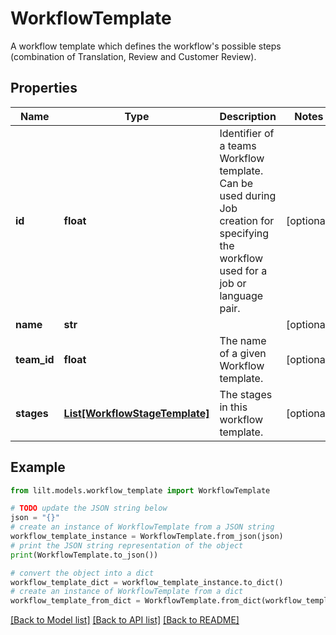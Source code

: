 # WorkflowTemplate

A workflow template which defines the workflow's possible steps (combination of Translation, Review and Customer Review).

## Properties

Name | Type | Description | Notes
------------ | ------------- | ------------- | -------------
**id** | **float** | Identifier of a teams Workflow template. Can be used during Job creation for specifying the workflow used for a job or language pair. | [optional] 
**name** | **str** |  | [optional] 
**team_id** | **float** | The name of a given Workflow template. | [optional] 
**stages** | [**List[WorkflowStageTemplate]**](WorkflowStageTemplate.md) | The stages in this workflow template. | [optional] 

## Example

```python
from lilt.models.workflow_template import WorkflowTemplate

# TODO update the JSON string below
json = "{}"
# create an instance of WorkflowTemplate from a JSON string
workflow_template_instance = WorkflowTemplate.from_json(json)
# print the JSON string representation of the object
print(WorkflowTemplate.to_json())

# convert the object into a dict
workflow_template_dict = workflow_template_instance.to_dict()
# create an instance of WorkflowTemplate from a dict
workflow_template_from_dict = WorkflowTemplate.from_dict(workflow_template_dict)
```
[[Back to Model list]](../README.md#documentation-for-models) [[Back to API list]](../README.md#documentation-for-api-endpoints) [[Back to README]](../README.md)


